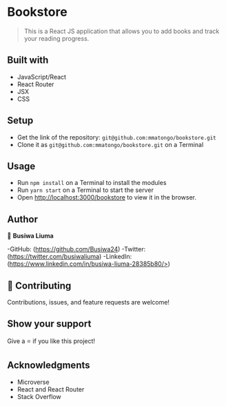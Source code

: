# Bookstore

> This is a React JS application that allows you to add books and track your reading progress.


## Built with

- JavaScript/React
- React Router
- JSX
- CSS
## Setup

- Get the link of the repository: `git@github.com:mmatongo/bookstore.git`
- Clone it as `git@github.com:mmatongo/bookstore.git` on a Terminal

## Usage

- Run `npm install` on a Terminal to install the modules
- Run `yarn start` on a Terminal to start the server 
- Open [http://localhost:3000/bookstore](http://localhost:3000/bookstore) to view it in the browser.

## Author

👤 **Busiwa Liuma**

-GitHub: (https://github.com/Busiwa24) 
-Twitter: (https://twitter.com/busiwaliuma) 
-LinkedIn: (https://www.linkedin.com/in/busiwa-liuma-28385b80/>)

## 🤝 Contributing

Contributions, issues, and feature requests are welcome!

## Show your support

Give a ⭐️ if you like this project!

## Acknowledgments

- Microverse
- React and React Router 
- Stack Overflow